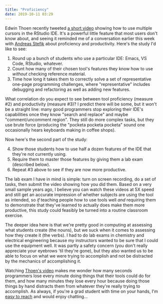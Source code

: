 ```yaml
---
title: "Proficiency"
date: 2019-10-11 03:29
---
```


Edwin Thoen recently tweeted [a short video](https://twitter.com/edwin_thoen/status/1182563623077584896)
showing how to use multiple cursors in the RStudio IDE.
It's a powerful little feature that most users don't know about,
and seeing it reminded me of a conversation earlier this week with [Andreas Stefik](https://web.cs.unlv.edu/stefika/)
about proficiency and productivity.
Here's the study I'd like to see:

<ol>
  <li>Round up a bunch of students who use a particular IDE: Emacs, VS Code, RStudio, whatever.</li>
  <li>Count how many of their chosen tool's features they know how to use <em>without</em> checking reference material.</li>
  <li>
    Time how long it takes them to correctly solve a set of representative one-page programming challenges,
    where "representative" includes debugging and refactoring as well as adding new features.
  </li>
</ol>

What correlation do you expect to see between tool proficiency (measure #2) and productivity (measure #3)?
I predict there will be some, but it won't be a straight line:
many good programmers stop exploring their IDE's capabilities
once they know "search and replace" and maybe "comment/uncomment region".
They still do more complex tasks,
but they use brute force
(producing the "pocketa pocketa pocketa" sound one occasionally hears keyboards making in coffee shops).

Now here's the second part of the study:

<ol start="4">
  <li>Show those students how to use half a dozen features of the IDE that they're not currently using.</li>
  <li>Require them to master those features by giving them a lab exam (described below).</li>
  <li>Repeat #3 above to see if they are now more productive.</li>
</ol>

The lab exam I have in mind is simple:
turn on screen recording,
do a set of tasks,
then submit the video showing how you did them.
Based on a very small sample years ago,
I believe you can watch these videos at 5X speed and still get an accurate impression of
whether subjects are using the tool as intended,
so *if* teaching people how to use tools well
*and* requiring them to demonstrate that they've learned to
actually does make them more productive,
this study could feasibly be turned into a routine classroom exercise.

The deeper idea here is that we're pretty good in computing at assessing what students create (the nouns),
but we suck when it comes to assessing how they create it (the verbs).
I had to do lab exams in chemistry and electrical engineering
because my instructors wanted to be sure that I could use the equipment well.
It was partly a safety concern (you don't really appreciate your eyebrows 'til they're gone),
but they also wanted us to be able to focus on what we were trying to accomplish
and not be distracted by the mechanics of accomplishing it.

Watching [Thoen's video](https://twitter.com/edwin_thoen/status/1182563623077584896)
makes me wonder how many seconds programmers lose every minute
doing things that their tools could do for them,
and how many minutes they lose every hour because doing those things by hand distracts them from
whatever they're really trying to accomplish.
As always,
if you're a grad student with time on your hands,
I'm [easy to reach](mailto:gvwilson@third-bit.com)
and would enjoy chatting…
